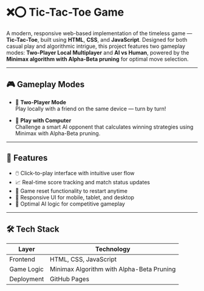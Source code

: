 # ❌⭕ Tic-Tac-Toe Game

A modern, responsive web-based implementation of the timeless game — **Tic-Tac-Toe**, built using **HTML**, **CSS**, and **JavaScript**. Designed for both casual play and algorithmic intrigue, this project features two gameplay modes: **Two-Player Local Multiplayer** and **AI vs Human**, powered by the **Minimax algorithm with Alpha-Beta pruning** for optimal move selection.

---

## 🎮 Gameplay Modes

- 👯 **Two-Player Mode**  
  Play locally with a friend on the same device — turn by turn!

- 🧠 **Play with Computer**  
  Challenge a smart AI opponent that calculates winning strategies using Minimax with Alpha-Beta pruning.

---

## 🚀 Features

- 🖱️ Click-to-play interface with intuitive user flow  
- 📈 Real-time score tracking and match status updates  
- 🔄 Game reset functionality to restart anytime  
- 📱 Responsive UI for mobile, tablet, and desktop  
- 🧠 Optimal AI logic for competitive gameplay

---

## 🛠️ Tech Stack

| Layer        | Technology            |
|--------------|------------------------|
| Frontend     | HTML, CSS, JavaScript |
| Game Logic   | Minimax Algorithm with Alpha-Beta Pruning |
| Deployment   | GitHub Pages          |

